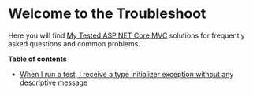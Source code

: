 # Welcome to the Troubleshoot

Here you will find [My Tested ASP.NET Core MVC](https://mytestedasp.net/Core/Mvc) solutions for frequently asked questions and common problems.

<strong class="article-contents">Table of contents</strong>

- [When I run a test, I receive a type initializer exception without any descriptive message](/troubleshoot/typeinitexception.html)